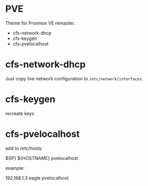# PVE

Theme for Proxmox VE remaster.

- cfs-network-dhcp
- cfs-keygen
- cfs-pvelocalhost

# cfs-network-dhcp

Just copy live network configuration to `/etc/network/interfaces`.

# cfs-keygen

recreate keys

# cfs-pvelocalhost

add to /etc/hosts:

${IP} ${HOSTNAME} pvelocalhost

example:

192.168.1.3 eagle pvelocalhost
